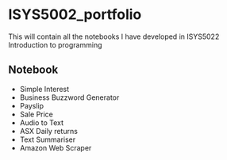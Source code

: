 # ISYS5002_portfolio
This will contain all the notebooks I have developed in ISYS5022 Introduction to programming

## Notebook

* Simple Interest
* Business Buzzword Generator
* Payslip
* Sale Price
* Audio to Text
* ASX Daily returns
* Text Summariser
* Amazon Web Scraper
